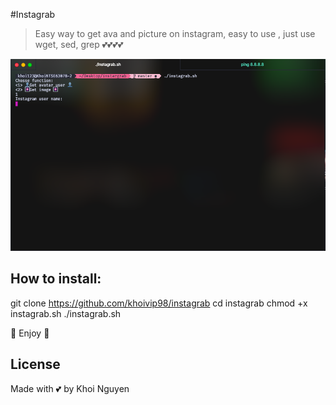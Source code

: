 #Instagrab
> Easy way to get ava and picture on instagram, easy to use , just use wget, sed, grep 💕💕💕💕

![screenshot](/images/screenshoot.png)

## How to install:

git clone https://github.com/khoivip98/instagrab
cd instagrab
chmod +x instagrab.sh
./instagrab.sh

💖 Enjoy 💖

## License
Made with 💕 by Khoi Nguyen